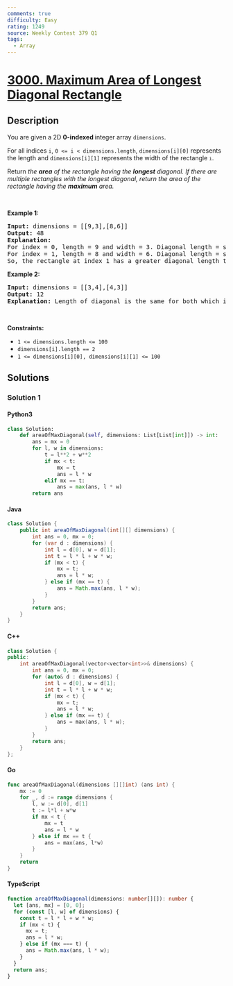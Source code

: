 ```yaml
---
comments: true
difficulty: Easy
rating: 1249
source: Weekly Contest 379 Q1
tags:
  - Array
---
```


<!-- problem:start -->

# [3000. Maximum Area of Longest Diagonal Rectangle](https://leetcode.com/problems/maximum-area-of-longest-diagonal-rectangle)

## Description

<!-- description:start -->

<p>You are given a 2D <strong>0-indexed </strong>integer array <code>dimensions</code>.</p>

<p>For all indices <code>i</code>, <code>0 &lt;= i &lt; dimensions.length</code>, <code>dimensions[i][0]</code> represents the length and <code>dimensions[i][1]</code> represents the width of the rectangle<span style="font-size: 13.3333px;"> <code>i</code></span>.</p>

<p>Return <em>the <strong>area</strong> of the rectangle having the <strong>longest</strong> diagonal. If there are multiple rectangles with the longest diagonal, return the area of the rectangle having the <strong>maximum</strong> area.</em></p>

<p>&nbsp;</p>
<p><strong class="example">Example 1:</strong></p>

<pre>
<strong>Input:</strong> dimensions = [[9,3],[8,6]]
<strong>Output:</strong> 48
<strong>Explanation:</strong> 
For index = 0, length = 9 and width = 3. Diagonal length = sqrt(9 * 9 + 3 * 3) = sqrt(90) &asymp;<!-- notionvc: 882cf44c-3b17-428e-9c65-9940810216f1 --> 9.487.
For index = 1, length = 8 and width = 6. Diagonal length = sqrt(8 * 8 + 6 * 6) = sqrt(100) = 10.
So, the rectangle at index 1 has a greater diagonal length therefore we return area = 8 * 6 = 48.
</pre>

<p><strong class="example">Example 2:</strong></p>

<pre>
<strong>Input:</strong> dimensions = [[3,4],[4,3]]
<strong>Output:</strong> 12
<strong>Explanation:</strong> Length of diagonal is the same for both which is 5, so maximum area = 12.
</pre>

<p>&nbsp;</p>
<p><strong>Constraints:</strong></p>

<ul>
	<li><code>1 &lt;= dimensions.length &lt;= 100</code></li>
	<li><code><font face="monospace">dimensions[i].length == 2</font></code></li>
	<li><code><font face="monospace">1 &lt;= dimensions[i][0], dimensions[i][1] &lt;= 100</font></code></li>
</ul>

<!-- description:end -->

## Solutions

<!-- solution:start -->

### Solution 1

<!-- tabs:start -->

#### Python3

```python
class Solution:
    def areaOfMaxDiagonal(self, dimensions: List[List[int]]) -> int:
        ans = mx = 0
        for l, w in dimensions:
            t = l**2 + w**2
            if mx < t:
                mx = t
                ans = l * w
            elif mx == t:
                ans = max(ans, l * w)
        return ans
```

#### Java

```java
class Solution {
    public int areaOfMaxDiagonal(int[][] dimensions) {
        int ans = 0, mx = 0;
        for (var d : dimensions) {
            int l = d[0], w = d[1];
            int t = l * l + w * w;
            if (mx < t) {
                mx = t;
                ans = l * w;
            } else if (mx == t) {
                ans = Math.max(ans, l * w);
            }
        }
        return ans;
    }
}
```

#### C++

```cpp
class Solution {
public:
    int areaOfMaxDiagonal(vector<vector<int>>& dimensions) {
        int ans = 0, mx = 0;
        for (auto& d : dimensions) {
            int l = d[0], w = d[1];
            int t = l * l + w * w;
            if (mx < t) {
                mx = t;
                ans = l * w;
            } else if (mx == t) {
                ans = max(ans, l * w);
            }
        }
        return ans;
    }
};
```

#### Go

```go
func areaOfMaxDiagonal(dimensions [][]int) (ans int) {
	mx := 0
	for _, d := range dimensions {
		l, w := d[0], d[1]
		t := l*l + w*w
		if mx < t {
			mx = t
			ans = l * w
		} else if mx == t {
			ans = max(ans, l*w)
		}
	}
	return
}
```

#### TypeScript

```ts
function areaOfMaxDiagonal(dimensions: number[][]): number {
  let [ans, mx] = [0, 0];
  for (const [l, w] of dimensions) {
    const t = l * l + w * w;
    if (mx < t) {
      mx = t;
      ans = l * w;
    } else if (mx === t) {
      ans = Math.max(ans, l * w);
    }
  }
  return ans;
}
```

<!-- tabs:end -->

<!-- solution:end -->

<!-- problem:end -->
